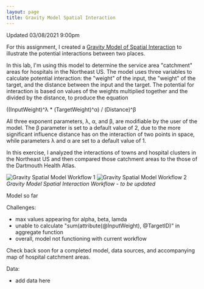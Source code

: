 ```yaml
---
layout: page
title: Gravity Model Spatial Interaction
---
```


Updated 03/08/2021 9:00pm

For this assignment, I created a [Gravity Model of Spatial Interaction](https://transportgeography.org/contents/methods/spatial-interactions-gravity-model/) to illustrate the potential interactions between two places.

In this lab, I'm using this model to determine the service area "catchment" areas for hospitals in the Northeast US. The model uses three variables to calculate potential interaction: the "weight" of the input, the "weight" of the target, and the distance between the input and the target. The potential for interaction is based on values of the weights multiplied together and the divided by the distance, to produce the equation

((InputWeight)^λ * (TargetWeight)^α) / (Distance)^β

All three exponent parameters, λ, α, and β, are modifiable by the user of the model. The β parameter is set to a default value of 2, due to the more significant influence distance has on the interaction of two points in space, while parameters λ and α are set to a default value of 1.

In this exercise, I analyzed the interactions of towns and hospital clusters in the Northeast US and then compared those catchment areas to the those of the Dartmouth Health Atlas.

![Gravity Spatial Model Workflow 1](/assets/workflow1.3.png)
![Gravity Spatial Model Workflow 2](/assets/workflow1.4.png)
*Gravity Model Spatial Interaction Workflow - to be updated*

Model so far

Challenges:
- max values appearing for alpha, beta, lamda
- unable to calculate "sum(attribute(@InputWeight), @TargetID)" in aggregate function
- overall, model not functioning with current workflow


Check back soon for a completed model, data sources, and accompanying map of hospital catchment areas.

Data:
- add data here
